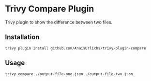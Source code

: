 # Trivy Compare Plugin

Trivy plugin to show the difference between two files.

## Installation

```
trivy plugin install github.com/AnaisUrlichs/trivy-plugin-compare
```

## Usage

```
trivy compare ./output-file-one.json ./output-file-two.json
```